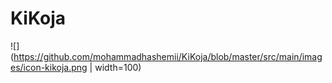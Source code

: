 # KiKoja

![](https://github.com/mohammadhashemii/KiKoja/blob/master/src/main/images/icon-kikoja.png | width=100)